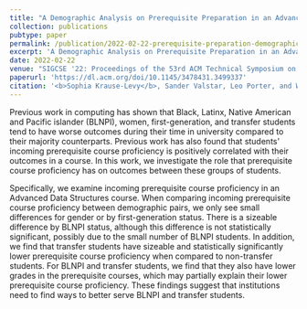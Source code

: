 ```yaml
---
title: "A Demographic Analysis on Prerequisite Preparation in an Advanced Data Structures Course (CER Best Paper Award)"
collection: publications
pubtype: paper
permalink: /publication/2022-02-22-prerequisite-preparation-demographic-analysis
excerpt: 'A Demographic Analysis on Prerequisite Preparation in an Advanced Data Structures Course (CER Best Paper Award)'
date: 2022-02-22
venue: "SIGCSE '22: Proceedings of the 53rd ACM Technical Symposium on Computer Science Education"
paperurl: 'https://dl.acm.org/doi/10.1145/3478431.3499337'
citation: '<b>Sophia Krause-Levy</b>, Sander Valstar, Leo Porter, and William G. Griswold. 2022. A Demographic Analysis on Prerequisite Preparation in an Advanced Data Structures Course. <i>In Proceedings of the 53rd ACM Technical Symposium on Computer Science Education (SIGCSE)</i>. 661–667. <a href="https://dl.acm.org/doi/10.1145/3478431.3499337" target="_blank">doi/10.1145/3478431.3499337</a>'
---
```


Previous work in computing has shown that Black, Latinx, Native American and Pacific islander (BLNPI), women, first-generation, and transfer students tend to have worse outcomes during their time in university compared to their majority counterparts. Previous work has also found that students' incoming prerequisite course proficiency is positively correlated with their outcomes in a course. In this work, we investigate the role that prerequisite course proficiency has on outcomes between these groups of students.

Specifically, we examine incoming prerequisite course proficiency in an Advanced Data Structures course. When comparing incoming prerequisite course proficiency between demographic pairs, we only see small differences for gender or by first-generation status. There is a sizeable difference by BLNPI status, although this difference is not statistically significant, possibly due to the small number of BLNPI students. In addition, we find that transfer students have sizeable and statistically significantly lower prerequisite course proficiency when compared to non-transfer students. For BLNPI and transfer students, we find that they also have lower grades in the prerequisite courses, which may partially explain their lower prerequisite course proficiency. These findings suggest that institutions need to find ways to better serve BLNPI and transfer students.